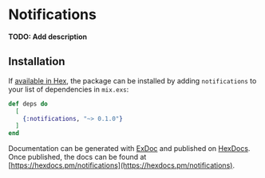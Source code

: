 # Notifications

**TODO: Add description**

## Installation

If [available in Hex](https://hex.pm/docs/publish), the package can be installed
by adding `notifications` to your list of dependencies in `mix.exs`:

```elixir
def deps do
  [
    {:notifications, "~> 0.1.0"}
  ]
end
```

Documentation can be generated with [ExDoc](https://github.com/elixir-lang/ex_doc)
and published on [HexDocs](https://hexdocs.pm). Once published, the docs can
be found at [https://hexdocs.pm/notifications](https://hexdocs.pm/notifications).

